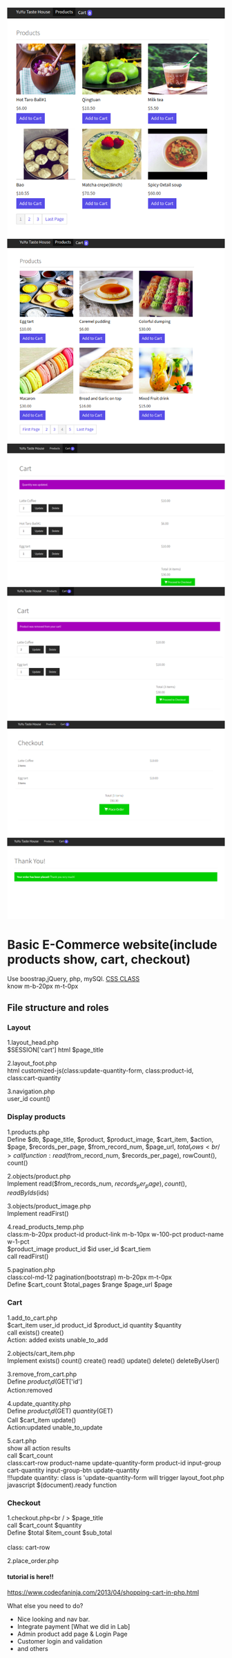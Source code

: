 ![Screenshot](1.png)
![Screenshot](2.png)
![Screenshot](3.png)
![Screenshot](4.png)
![Screenshot](5.png)
![Screenshot](6.png)
# Basic E-Commerce website(include products show, cart, checkout)
Use boostrap,jQuery, php, mySQl.
[CSS CLASS](https://www.agewellglobal.com/helper-classes)
<br />know m-b-20px m-t-0px <br />

## File structure and roles
### Layout
1.layout_head.php<br />
$SESSION['cart']  html $page_title <br />

2.layout_foot.php<br />
html customized-js(class:update-quantity-form, class:product-id, class:cart-quantity<br />

3.navigation.php<br />
user_id count() <br />


### Display products
1.products.php<br />
Define $db, $page_title, $product, $product_image, $cart_item, $action, $page, 
$records_per_page, $from_record_num, $page_url, $total_rows <br />
call function: read($from_record_num, $records_per_page),  rowCount(), count() <br />

2.objects/product.php<br />
Implement read($from_records_num, $records_per_page), count(), readByIds($ids) <nr />

3.objects/product_image.php<br />
Implement readFirst()<br />

4.read_products_temp.php<br />
class:m-b-20px  product-id  product-link m-b-10px w-100-pct product-name w-1-pct<br />
$product_image  product_id  $id user_id  $cart_tiem <br />
call readFirst() <br />

5.pagination.php<br />
class:col-md-12 pagination(bootstrap) m-b-20px m-t-0px <br />
Define $cart_count $total_pages  $range  $page_url  $page<br />


### Cart
1.add_to_cart.php<br />
$cart_item  user_id  product_id  $product_id  quantity $quantity <br />
call exists() create() <br />
Action: added  exists unable_to_add<br />

2.objects/cart_item.php<br />
Implement exists() count()  create()  read()  update() delete()  deleteByUser()<br />    

3.remove_from_cart.php<br />
Define $product_id($GET['id']<br />
Action:removed <br />

4.update_quantity.php<br />
Define $product_id($GET)  $quantity($GET) <br />
Call $cart_item  update() <br />
Action:updated unable_to_update<br />

5.cart.php<br />
show all action results<br /> 
call $cart_count<br />
class:cart-row  product-name  update-quantity-form  product-id  input-group  cart-quantity  input-group-btn  update-quantity <br />
!!!update quantity: class is 'update-quantity-form will trigger layout_foot.php javascript $(document).ready function <br />

### Checkout
1.checkout.php<br / >
$page_title <br />
call $cart_count  $quantity <br />
Define $total $item_count  $sub_total<br />  
class: cart-row <br />

2.place_order.php<br />

#### tutorial is here!!
https://www.codeofaninja.com/2013/04/shopping-cart-in-php.html


What else you need to do?
* Nice looking and nav bar.
* Integrate payment [What we did in Lab]
* Admin product add page & Login Page
* Customer login and validation
* and others